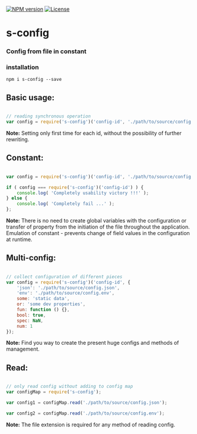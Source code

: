
[![NPM version][npm-image]][npm-url]
[![License][license-image]][license-url]

s-config
===============
### Config from file in constant

### installation
```shell
npm i s-config --save
```

Basic usage:
---------------

```javascript

// reading synchronous operation
var config = require('s-config')('config-id', './path/to/source/config.json');

```

**Note:** Setting only first time for each id, without the possibility of further rewriting.

Constant:
---------------

```javascript

var config = require('s-config')('config-id', './path/to/source/config.json');

if ( config === require('s-config')('config-id') ) {
	console.log( 'Completely usability victory !!!' );
} else {
	console.log( 'Completely fail ...' );
};
```
**Note:** There is no need to create global variables with the configuration or transfer of property from the initiation of the file throughout the application. Emulation of constant - prevents change of field values in the configuration at runtime.

Multi-config:
--------------

```javascript

// collect configuration of different pieces
var config = require('s-config')('config-id', {
	'json': './path/to/source/config.json',
	'env': './path/to/source/config.env',
	some: 'static data',
	or: 'some dev properties',
	fun: function () {},
	bool: true,
	spec: NaN,
	num: 1
});

```
**Note:** Find you way to create the present huge configs and methods of management.

Read:
---------------

```javascript

// only read config without adding to config map
var configMap = require('s-config');

var config1 = configMap.read('./path/to/source/config.json');

var config2 = configMap.read('./path/to/source/config.env');

```
**Note:** The file extension is required for any method of reading config.


[npm-image]: https://badge.fury.io/js/s-config.svg
[npm-url]: https://npmjs.org/package/s-config
[license-image]: http://img.shields.io/npm/l/s-is.svg
[license-url]: LICENSE
